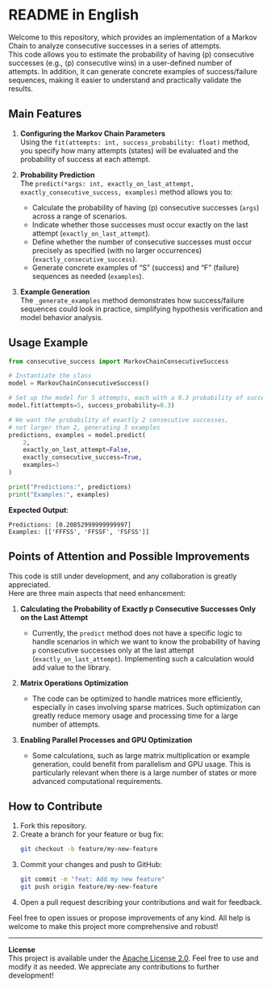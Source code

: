 # README in English

Welcome to this repository, which provides an implementation of a Markov Chain to analyze consecutive successes in a series of attempts.  
This code allows you to estimate the probability of having \(p\) consecutive successes (e.g., \(p\) consecutive wins) in a user-defined number of attempts. In addition, it can generate concrete examples of success/failure sequences, making it easier to understand and practically validate the results.

## Main Features

1. **Configuring the Markov Chain Parameters**  
   Using the `fit(attempts: int, success_probability: float)` method, you specify how many attempts (states) will be evaluated and the probability of success at each attempt.

2. **Probability Prediction**  
   The `predict(*args: int, exactly_on_last_attempt, exactly_consecutive_success, examples)` method allows you to:
   - Calculate the probability of having \(p\) consecutive successes (`args`) across a range of scenarios.
   - Indicate whether those successes must occur exactly on the last attempt (`exactly_on_last_attempt`).
   - Define whether the number of consecutive successes must occur precisely as specified (with no larger occurrences) (`exactly_consecutive_success`).
   - Generate concrete examples of “S” (success) and “F” (failure) sequences as needed (`examples`).

3. **Example Generation**  
   The `_generate_examples` method demonstrates how success/failure sequences could look in practice, simplifying hypothesis verification and model behavior analysis.

## Usage Example

```python
from consecutive_success import MarkovChainConsecutiveSuccess

# Instantiate the class
model = MarkovChainConsecutiveSuccess()

# Set up the model for 5 attempts, each with a 0.3 probability of success
model.fit(attempts=5, success_probability=0.3)

# We want the probability of exactly 2 consecutive successes,
# not larger than 2, generating 3 examples
predictions, examples = model.predict(
    2,
    exactly_on_last_attempt=False, 
    exactly_consecutive_success=True, 
    examples=3
)

print("Predictions:", predictions)
print("Examples:", examples)
```

**Expected Output**:
```
Predictions: [0.20852999999999997]
Examples: [['FFFSS', 'FFSSF', 'FSFSS']]
```

## Points of Attention and Possible Improvements

This code is still under development, and any collaboration is greatly appreciated.  
Here are three main aspects that need enhancement:

1. **Calculating the Probability of Exactly p Consecutive Successes Only on the Last Attempt**  
   - Currently, the `predict` method does not have a specific logic to handle scenarios in which we want to know the probability of having `p` consecutive successes only at the last attempt (`exactly_on_last_attempt`). Implementing such a calculation would add value to the library.

2. **Matrix Operations Optimization**  
   - The code can be optimized to handle matrices more efficiently, especially in cases involving sparse matrices. Such optimization can greatly reduce memory usage and processing time for a large number of attempts.

3. **Enabling Parallel Processes and GPU Optimization**  
   - Some calculations, such as large matrix multiplication or example generation, could benefit from parallelism and GPU usage. This is particularly relevant when there is a large number of states or more advanced computational requirements.

## How to Contribute

1. Fork this repository.  
2. Create a branch for your feature or bug fix:  
   ```bash
   git checkout -b feature/my-new-feature
   ```
3. Commit your changes and push to GitHub:  
   ```bash
   git commit -m "feat: Add my new feature"
   git push origin feature/my-new-feature
   ```
4. Open a pull request describing your contributions and wait for feedback.

Feel free to open issues or propose improvements of any kind. All help is welcome to make this project more comprehensive and robust!

---

**License**  
This project is available under the [Apache License 2.0](LICENSE). Feel free to use and modify it as needed. We appreciate any contributions to further development!
